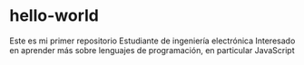 # hello-world
Este es mi primer repositorio
Estudiante de ingeniería electrónica
Interesado en aprender más sobre lenguajes de programación, en particular JavaScript
